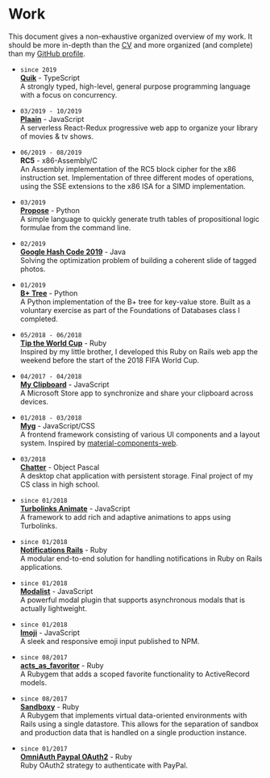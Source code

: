 # Work

This document gives a non-exhaustive organized overview of my work. It should be more in-depth than the [CV](README.md) and more organized (and complete) than my [GitHub profile](https://github.com/jonhue).

*
    `since 2019`  
    [**Quik**](https://github.com/quik-lang/quik) - TypeScript  
    A strongly typed, high-level, general purpose programming language with a
    focus on concurrency.

*
    `03/2019 - 10/2019`  
    [**Plaain**](https://jonhue.github.io/plaain) - JavaScript  
    A serverless React-Redux progressive web app to organize your library of
    movies & tv shows.

*
    `06/2019 - 08/2019`  
    **RC5** - x86-Assembly/C  
    An Assembly implementation of the RC5 block cipher for the x86 instruction
    set. Implementation of three different modes of operations, using the SSE
    extensions to the x86 ISA for a SIMD implementation.

*
    `03/2019`  
    [**Propose**](https://github.com/jonhue/propose) - Python  
    A simple language to quickly generate truth tables of propositional logic
    formulae from the command line.

*
    `02/2019`  
    [**Google Hash Code 2019**](https://github.com/hashcode-hashcookies/hashcode) - Java  
    Solving the optimization problem of building a coherent slide of tagged
    photos.

*
    `01/2019`  
    [**B+ Tree**](https://github.com/jonhue/b-plus-tree) - Python  
    A Python implementation of the B+ tree for key-value store. Built as a
    voluntary exercise as part of the Foundations of Databases class I
    completed.

*
    `05/2018 - 06/2018`  
    [**Tip the World Cup**](https://github.com/jonhue/tip-the-world-cup) - Ruby  
    Inspired by my little brother, I developed this Ruby on Rails web app the
    weekend before the start of the 2018 FIFA World Cup.

*
    `04/2017 - 04/2018`  
    [**My Clipboard**](https://github.com/jonhue/my-clipboard) - JavaScript  
    A Microsoft Store app to synchronize and share your clipboard across
    devices.

*
    `01/2018 - 03/2018`  
    [**Myg**](https://github.com/jonhue/myg) - JavaScript/CSS  
    A frontend framework consisting of various UI components and a layout
    system. Inspired by [material-components-web](https://github.com/material-components/material-components-web).

*
    `03/2018`  
    [**Chatter**](https://github.com/jonhue/chatter) - Object Pascal  
    A desktop chat application with persistent storage. Final project of my CS
    class in high school.

*
    `since 01/2018`  
    [**Turbolinks Animate**](https://github.com/jonhue/turbolinks-animate) - JavaScript  
    A framework to add rich and adaptive animations to apps using Turbolinks.

*
    `since 01/2018`  
    [**Notifications Rails**](https://github.com/jonhue/notifications-rails) - Ruby  
    A modular end-to-end solution for handling notifications in Ruby on Rails
    applications.

*
    `since 01/2018`  
    [**Modalist**](https://jonhue.github.io/modalist/) - JavaScript  
    A powerful modal plugin that supports asynchronous modals that is actually
    lightweight.

*
    `since 01/2018`  
    [**Imoji**](https://jonhue.github.io/imoji.js/) - JavaScript  
    A sleek and responsive emoji input published to NPM.

*
    `since 08/2017`  
    [**acts_as_favoritor**](https://github.com/jonhue/acts_as_favoritor) - Ruby  
    A Rubygem that adds a scoped favorite functionality to ActiveRecord models.

*
    `since 08/2017`  
    [**Sandboxy**](https://github.com/jonhue/sandboxy) - Ruby  
    A Rubygem that implements virtual data-oriented environments with Rails
    using a single datastore. This allows for the separation of sandbox and
    production data that is handled on a single production instance.

*
    `since 01/2017`  
    [**OmniAuth Paypal OAuth2**](https://github.com/jonhue/omniauth-paypal-oauth2) - Ruby  
    Ruby OAuth2 strategy to authenticate with PayPal.
